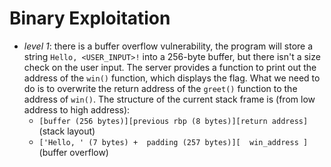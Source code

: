 # Binary Exploitation
- *level 1*: there is a buffer overflow vulnerability, the program will store a string `Hello, <USER_INPUT>!` into a 256-byte buffer, but there isn't a size check on the user input. The server provides a function to print out the address of the `win()` function, which displays the flag. What we need to do is to overwrite the return address of the `greet()` function to the address of `win()`. The structure of the current stack frame is (from low address to high address):
    - `[buffer (256 bytes)][previous rbp (8 bytes)][return address]` (stack layout)
    - `['Hello, ' (7 bytes) +  padding (257 bytes)][  win_address ]` (buffer overflow)